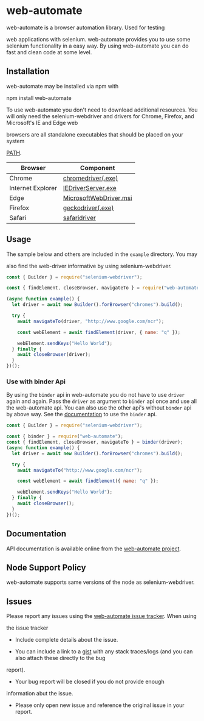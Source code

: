 # web-automate

web-automate is a browser automation library. Used for testing

web applications with selenium. web-automate provides you to use some selenium functionality in a easy way. By using web-automate you can do fast and clean code at some level.

## Installation

web-automate may be installed via npm with

npm install web-automate

To use web-automate you don't need to download additional resources. You will only need the selenium-webdriver and drivers for Chrome, Firefox, and Microsoft's IE and Edge web

browsers are all standalone executables that should be placed on your system

[PATH].

| Browser           | Component                          |
| ----------------- | ---------------------------------- |
| Chrome            | [chromedriver(.exe)][chrome]       |
| Internet Explorer | [IEDriverServer.exe][release]      |
| Edge              | [MicrosoftWebDriver.msi][edge]     |
| Firefox           | [geckodriver(.exe)][geckodriver]   |
| Safari            | [safaridriver]                     |


## Usage

The sample below and others are included in the `example` directory. You may

also find the web-driver informative by using selenium-webdriver.

```javascript
const { Builder } = require("selenium-webdriver");

const { findElement, closeBrowser, navigateTo } = require("web-automate");

(async function example() {
  let driver = await new Builder().forBrowser("chromes").build();

  try {
    await navigateTo(driver, "http://www.google.com/ncr");

    const webElement = await findElement(driver, { name: "q" });

    webElement.sendKeys("Hello World");
  } finally {
    await closeBrowser(driver);
  }
})();
```

### Use with binder Api

By using the `binder` api in web-automate you do not have to use `driver` again and again. Pass the `driver` as argument to `binder` api once and use all the web-automate api. You can also use the other api's without `binder` api by above way.
See the [documentation][api] to use the `binder` api.

```javascript
const { Builder } = require("selenium-webdriver");

const { binder } = require("web-automate");
const { findElement, closeBrowser, navigateTo } = binder(driver);
(async function example() {
  let driver = await new Builder().forBrowser("chromes").build();

  try {
    await navigateTo("http://www.google.com/ncr");

    const webElement = await findElement({ name: "q" });

    webElement.sendKeys("Hello World");
  } finally {
    await closeBrowser();
  }
})();
```

## Documentation

API documentation is available online from the [web-automate project][api].

## Node Support Policy

web-automate supports same versions of the node as selenium-webdriver.

## Issues

Please report any issues using the [web-automate issue tracker][issues]. When using

the issue tracker

- Include complete details about the issue.

- You can include a link to a [gist](http://gist.github.com/) with any stack traces/logs (and you can also attach these directly to the bug

report).

- Your bug report will be closed if you do not provide enough

information abut the issue.

- Please only open new issue and reference the original issue in your report.

[path]: http://en.wikipedia.org/wiki/PATH_%28variable%29
[api]: https://prtk-s.github.io/web-automate/
[chrome]: http://chromedriver.storage.googleapis.com/index.html
[issues]: https://github.com/prtk-s/web-automate/issues
[edge]: http://go.microsoft.com/fwlink/?LinkId=619687
[geckodriver]: https://github.com/mozilla/geckodriver/releases/
[release]: http://selenium-release.storage.googleapis.com/index.html
[safaridriver]: https://developer.apple.com/library/prerelease/content/releasenotes/General/WhatsNewInSafari/Articles/Safari_10_0.html#//apple_ref/doc/uid/TP40014305-CH11-DontLinkElementID_28
